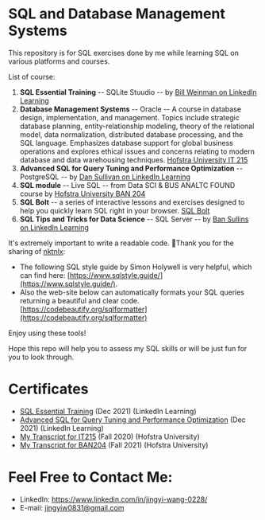# SQL and Database Management Systems
This repository is for SQL exercises done by me while learning SQL on various platforms and courses.

List of course:
1. **SQL Essential Training**  -- SQLite Stuudio -- by [Bill Weinman on LinkedIn Learning](https://www.linkedin.com/learning/sql-essential-training-3/goodbye?autoAdvance=true&autoSkip=true&autoplay=true&resume=false)<br>    
2. **Database Management Systems** -- Oracle -- A course in database design, implementation, and management. Topics include strategic database planning, entity-relationship modeling, theory of the relational model, data normalization, distributed database processing, and the SQL language. Emphasizes database support for global business operations and explores ethical issues and concerns relating to modern database and data warehousing techniques.  [Hofstra University IT 215](https://www.hofstra.edu/forms/forms_coursedescriptionform.cfm?course=IT&coursenum=215) <br>    
3. **Advanced SQL for Query Tuning and Performance Optimization** -- PostgreSQL -- by [Dan Sullivan on LinkedIn Learning](https://www.linkedin.com/learning/advanced-sql-for-query-tuning-and-performance-optimization/next-steps?autoAdvance=true&autoSkip=true&autoplay=true&resume=false) <br>   
4. **SQL module** -- Live SQL -- from Data SCI & BUS ANALTC FOUND course by [Hofstra University BAN 204](https://www.hofstra.edu/forms/forms_coursedescriptionform.cfm?course=BAN&coursenum=204&term=202009&level=) <br>   
5. **SQL Bolt** -- a series of interactive lessons and exercises designed to help you quickly learn SQL right in your browser. [SQL Bolt](https://sqlbolt.com/)
6. **SQL Tips and Tricks for Data Science** -- SQL Server -- by [Ban Sullins on LinkedIn Learning](https://github.com/Jing0831/SQL-and-Database-Management-Systems/blob/9ab1aa0dcf6febc741100f796b73ff3d5a45f3c9/Notes%20for%20SQL%20Tips%20and%20Tricks%20for%20Data%20Science.pdf) <br> 

It's extremely important to write a readable code.  💞️Thank you for the sharing of [nktnlx](https://github.com/nktnlx/learning_SQL/blob/796cb7a903c42f0a79a550cb915f4869ccd67ce7/README.md):
- The following SQL style guide by Simon Holywell is very helpful, which can find here: [https://www.sqlstyle.guide/](https://www.sqlstyle.guide/).   
- Also the web-site below can automatically formats your SQL queries returning a beautiful and clear code. [https://codebeautify.org/sqlformatter](https://codebeautify.org/sqlformatter)  

Enjoy using these tools!    

Hope this repo will help you to assess my SQL skills or will be just fun for you to look through.    

# Certificates
- [SQL Essential Training](https://www.linkedin.com/learning/certificates/86825e18ea1e2b87826f3961dab2aba022bbc2ab21481a03ad9ebf38fbd37796?trk=share_certificate) (Dec 2021) (LinkedIn Learning)
- [Advanced SQL for Query Tuning and Performance Optimization](https://www.linkedin.com/learning/certificates/f866bfde96069d829c462124e1f8465686326ad5e6aadc3165530dfafb949d99?trk=share_certificate) (Dec 2021) (LinkedIn Learning)
- [My Transcript for IT215](https://github.com/Jing0831/My_Portfolio/blob/753da078f2acd2362fe69dbb16b18e9227ad49e2/Transcript.pdf) (Fall 2020) (Hofstra University)<br>
- [My Transcript for BAN204](https://github.com/Jing0831/My_Portfolio/blob/753da078f2acd2362fe69dbb16b18e9227ad49e2/Transcript.pdf) (Fall 2021) (Hofstra University)<br>

# Feel Free to Contact Me:
- LinkedIn: https://www.linkedin.com/in/jingyi-wang-0228/
- E-mail: jingyiw0831@gmail.com
